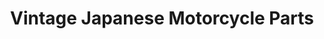 ---
title: "Vintage Japanese Motorcycle Parts"
url: /hunstanton/vintage-japanese-motorcycle-parts/
shop: shop
---